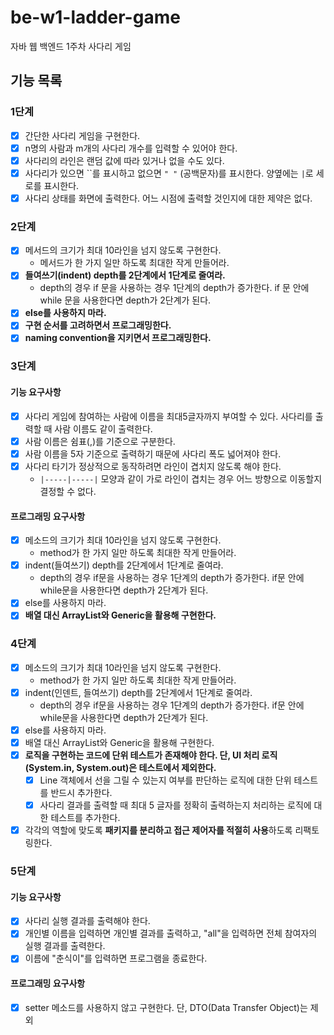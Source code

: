 # be-w1-ladder-game

자바 웹 백엔드 1주차 사다리 게임

## 기능 목록
### 1단계
- [x]  간단한 사다리 게임을 구현한다.
- [x]  n명의 사람과 m개의 사다리 개수를 입력할 수 있어야 한다.
- [x]  사다리의 라인은 랜덤 값에 따라 있거나 없을 수도 있다.
- [x]  사다리가 있으면 ``를 표시하고 없으면 `" "` (공백문자)를 표시한다. 양옆에는 `|`로 세로를 표시한다.
- [x]  사다리 상태를 화면에 출력한다. 어느 시점에 출력할 것인지에 대한 제약은 없다.

### 2단계
- [x]  메서드의 크기가 최대 10라인을 넘지 않도록 구현한다.
    - 메서드가 한 가지 일만 하도록 최대한 작게 만들어라.
- [x]  **들여쓰기(indent) depth를 2단계에서 1단계로 줄여라.**
    - depth의 경우 if 문을 사용하는 경우 1단계의 depth가 증가한다. if 문 안에 while 문을 사용한다면 depth가 2단계가 된다.
- [x]  **else를 사용하지 마라.**
- [x]  **구현 순서를 고려하면서 프로그래밍한다.**
- [x]  **naming convention을 지키면서 프로그래밍한다.**

### 3단계
#### 기능 요구사항
- [x]  사다리 게임에 참여하는 사람에 이름을 최대5글자까지 부여할 수 있다. 사다리를 출력할 때 사람 이름도 같이 출력한다.
- [x]  사람 이름은 쉼표(,)를 기준으로 구분한다.
- [x]  사람 이름을 5자 기준으로 출력하기 때문에 사다리 폭도 넓어져야 한다.
- [x]  사다리 타기가 정상적으로 동작하려면 라인이 겹치지 않도록 해야 한다.
   - `|-----|-----|` 모양과 같이 가로 라인이 겹치는 경우 어느 방향으로 이동할지 결정할 수 없다.

#### 프로그래밍 요구사항
- [x]  메소드의 크기가 최대 10라인을 넘지 않도록 구현한다.
   - method가 한 가지 일만 하도록 최대한 작게 만들어라.
- [x]  indent(들여쓰기) depth를 2단계에서 1단계로 줄여라.
   - depth의 경우 if문을 사용하는 경우 1단계의 depth가 증가한다. if문 안에 while문을 사용한다면 depth가 2단계가 된다.
- [x]  else를 사용하지 마라.
- [x]  **배열 대신 ArrayList와 Generic을 활용해 구현한다.**

### 4단계
- [x]  메소드의 크기가 최대 10라인을 넘지 않도록 구현한다.
   - method가 한 가지 일만 하도록 최대한 작게 만들어라.
- [x]  indent(인덴트, 들여쓰기) depth를 2단계에서 1단계로 줄여라.
   - depth의 경우 if문을 사용하는 경우 1단계의 depth가 증가한다. if문 안에 while문을 사용한다면 depth가 2단계가 된다.
- [x]  else를 사용하지 마라.
- [x]  배열 대신 ArrayList와 Generic을 활용해 구현한다.
- [x]  **로직을 구현하는 코드에 단위 테스트가 존재해야 한다. 단, UI 처리 로직(System.in, System.out)은 테스트에서 제외한다.**
   - [x]  Line 객체에서 선을 그릴 수 있는지 여부를 판단하는 로직에 대한 단위 테스트를 반드시 추가한다.
   - [x]  사다리 결과를 출력할 때 최대 5 글자를 정확히 출력하는지 처리하는 로직에 대한 테스트를 추가한다.
- [x]  각각의 역할에 맞도록 **패키지를 분리하고 접근 제어자를 적절히 사용**하도록 리팩토링한다.

### 5단계
#### 기능 요구사항
- [x]  사다리 실행 결과를 출력해야 한다.
- [x]  개인별 이름을 입력하면 개인별 결과를 출력하고, "all"을 입력하면 전체 참여자의 실행 결과를 출력한다.
- [x]  이름에 "춘식이"를 입력하면 프로그램을 종료한다.

#### 프로그래밍 요구사항
- [x]  setter 메소드를 사용하지 않고 구현한다. 단, DTO(Data Transfer Object)는 제외